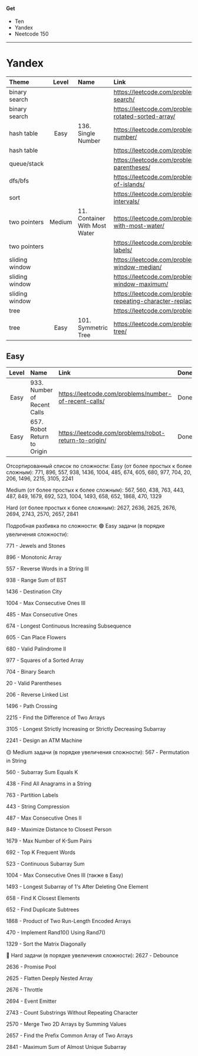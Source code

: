 #### Get

- Ten
- Yandex
- Neetcode 150

---

# Yandex

| Theme          | Level  | Name                          | Link                                                                   | Done |
|:---------------|:------:|:------------------------------|:-----------------------------------------------------------------------|:----:|
| binary search  |        |                               | https://leetcode.com/problems/binary-search/                           |      |
| binary search  |        |                               | https://leetcode.com/problems/search-in-rotated-sorted-array/          |      |
| hash table     |  Easy  | 136. Single Number            | https://leetcode.com/problems/single-number/                           | Done |
| hash table     |        |                               | https://leetcode.com/problems/two-sum/                                 |      |
| queue/stack    |        |                               | https://leetcode.com/problems/valid-parentheses/                       |      |
| dfs/bfs        |        |                               | https://leetcode.com/problems/number-of-islands/                       |      |
| sort           |        |                               | https://leetcode.com/problems/merge-intervals/                         |      |
| two pointers   | Medium | 11. Container With Most Water | https://leetcode.com/problems/container-with-most-water/               | Done |
| two pointers   |        |                               | https://leetcode.com/problems/partion-labels/                          |      |
| sliding window |        |                               | https://leetcode.com/problems/sliding-window-median/                   |      |
| sliding window |        |                               | https://leetcode.com/problems/sliding-window-maximum/                  |      |
| sliding window |        |                               | https://leetcode.com/problems/longest-repeating-character-replacement/ |      |
| tree           |        |                               | https://leetcode.com/problems/same-tree/                               |      |
| tree           |  Easy  | 101. Symmetric Tree           | https://leetcode.com/problems/symmetric-tree/                          | Done |

## Easy

| Level | Name                        | Link                                                  | Done | Repeatable |
|:-----:|:----------------------------|:------------------------------------------------------|:----:|:----------:|
| Easy  | 933. Number of Recent Calls | https://leetcode.com/problems/number-of-recent-calls/ | Done |            |
| Easy  | 657. Robot Return to Origin | https://leetcode.com/problems/robot-return-to-origin/ | Done |            |

Отсортированный список по сложности:
Easy (от более простых к более сложным):
771, 896, 557, 938, 1436, 1004, 485, 674, 605, 680, 977, 704, 20, 206, 1496, 2215, 3105, 2241

Medium (от более простых к более сложным):
567, 560, 438, 763, 443, 487, 849, 1679, 692, 523, 1004, 1493, 658, 652, 1868, 470, 1329

Hard (от более простых к более сложным):
2627, 2636, 2625, 2676, 2694, 2743, 2570, 2657, 2841

Подробная разбивка по сложности:
🟢 Easy задачи (в порядке увеличения сложности):

771 - Jewels and Stones

896 - Monotonic Array

557 - Reverse Words in a String III

938 - Range Sum of BST

1436 - Destination City

1004 - Max Consecutive Ones III

485 - Max Consecutive Ones

674 - Longest Continuous Increasing Subsequence

605 - Can Place Flowers

680 - Valid Palindrome II

977 - Squares of a Sorted Array

704 - Binary Search

20 - Valid Parentheses

206 - Reverse Linked List

1496 - Path Crossing

2215 - Find the Difference of Two Arrays

3105 - Longest Strictly Increasing or Strictly Decreasing Subarray

2241 - Design an ATM Machine

🟡 Medium задачи (в порядке увеличения сложности):
567 - Permutation in String

560 - Subarray Sum Equals K

438 - Find All Anagrams in a String

763 - Partition Labels

443 - String Compression

487 - Max Consecutive Ones II

849 - Maximize Distance to Closest Person

1679 - Max Number of K-Sum Pairs

692 - Top K Frequent Words

523 - Continuous Subarray Sum

1004 - Max Consecutive Ones III (также в Easy)

1493 - Longest Subarray of 1's After Deleting One Element

658 - Find K Closest Elements

652 - Find Duplicate Subtrees

1868 - Product of Two Run-Length Encoded Arrays

470 - Implement Rand10() Using Rand7()

1329 - Sort the Matrix Diagonally

🔴 Hard задачи (в порядке увеличения сложности):
2627 - Debounce

2636 - Promise Pool

2625 - Flatten Deeply Nested Array

2676 - Throttle

2694 - Event Emitter

2743 - Count Substrings Without Repeating Character

2570 - Merge Two 2D Arrays by Summing Values

2657 - Find the Prefix Common Array of Two Arrays

2841 - Maximum Sum of Almost Unique Subarray

